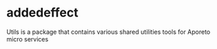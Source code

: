 # addedeffect

Utils is a package that contains various shared utilities tools for Aporeto micro services
